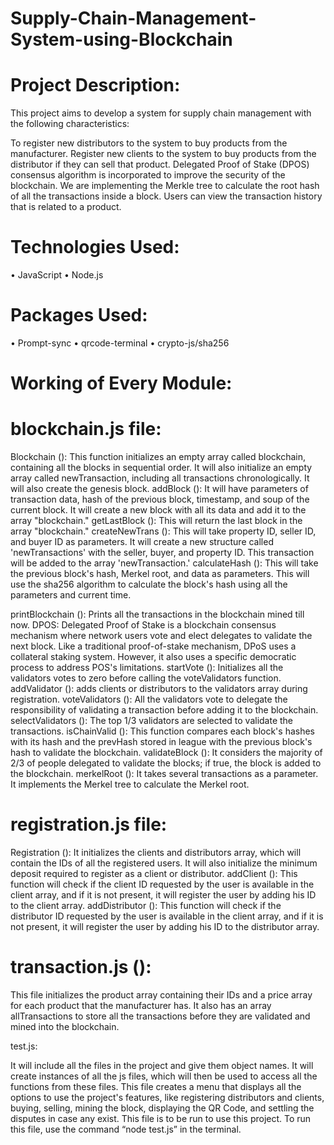 # Supply-Chain-Management-System-using-Blockchain
# Project Description:
This project aims to develop a system for supply chain management with the following characteristics:

To register new distributors to the system to buy products from the manufacturer.
Register new clients to the system to buy products from the distributor if they can sell that product.
Delegated Proof of Stake (DPOS) consensus algorithm is incorporated to improve the security of the blockchain.
We are implementing the Merkle tree to calculate the root hash of all the transactions inside a block.
Users can view the transaction history that is related to a product.

# Technologies Used:
•	JavaScript
•	Node.js
# Packages Used:
•	Prompt-sync
•	qrcode-terminal
•	crypto-js/sha256





# Working of Every Module:
# blockchain.js file:

Blockchain (): This function initializes an empty array called blockchain, containing all the blocks in sequential order. It will also initialize an empty array called newTransaction, including all transactions chronologically. It will also create the genesis block.
addBlock (): It will have parameters of transaction data, hash of the previous block, timestamp, and soup of the current block. It will create a new block with all its data and add it to the array "blockchain."
getLastBlock (): This will return the last block in the array "blockchain."
createNewTrans (): This will take property ID, seller ID, and buyer ID as parameters. It will create a new structure called 'newTransactions' with the seller, buyer, and property ID. This transaction will be added to the array 'newTransaction.'
calculateHash (): This will take the previous block's hash, Merkel root, and data as parameters. This will use the sha256 algorithm to calculate the block's hash using all the parameters and current time.

printBlockchain (): Prints all the transactions in the blockchain mined till now.
DPOS: Delegated Proof of Stake is a blockchain consensus mechanism where network users vote and elect delegates to validate the next block. Like a traditional proof-of-stake mechanism, DPoS uses a collateral staking system. However, it also uses a specific democratic process to address POS's limitations. 
startVote (): Initializes all the validators votes to zero before calling the voteValidators function.
addValidator (): adds clients or distributors to the validators array during registration.
voteValidators (): All the validators vote to delegate the responsibility of validating a transaction before adding it to the blockchain.
selectValidators (): The top 1/3 validators are selected to validate the transactions.
isChainValid (): This function compares each block's hashes with its hash and the prevHash stored in league with the previous block's hash to validate the blockchain.
validateBlock (): It considers the majority of 2/3 of people delegated to validate the blocks; if true, the block is added to the blockchain.
merkelRoot (): It takes several transactions as a parameter. It implements the Merkel tree to calculate the Merkel root.

# registration.js file: 

Registration (): It initializes the clients and distributors array, which will contain the IDs of all the registered users. It will also initialize the minimum deposit required to register as a client or distributor.
addClient (): This function will check if the client ID requested by the user is available in the client array, and if it is not present, it will register the user by adding his ID to the client array.
addDistributor (): This function will check if the distributor ID requested by the user is available in the client array, and if it is not present, it will register the user by adding his ID to the distributor array.

# transaction.js ():

This file initializes the product array containing their IDs and a price array for each product that the manufacturer has. It also has an array allTransactions to store all the transactions before they are validated and mined into the blockchain.

test.js:

It will include all the files in the project and give them object names.
It will create instances of all the js files, which will then be used to access all the functions from these files.
This file creates a menu that displays all the options to use the project's features, like registering distributors and clients,  buying, selling, mining the block, displaying the QR Code, and settling the disputes in case any exist. This file is to be run to use this project.
To run this file, use the command “node test.js” in the terminal.

